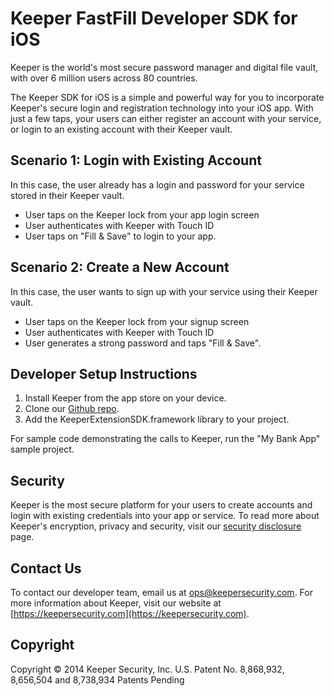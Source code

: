 # Keeper FastFill Developer SDK for iOS

Keeper is the world's most secure password manager and digital file vault, with over 6 million users across 80 countries.  

The Keeper SDK for iOS is a simple and powerful way for you to incorporate Keeper's secure login and registration technology into your iOS app.  With just a few taps, your users can either register an account with your service, or login to an existing account with their Keeper vault.

## Scenario 1: Login with Existing Account

In this case, the user already has a login and password for your service stored in their Keeper vault.

* User taps on the Keeper lock from your app login screen
* User authenticates with Keeper with Touch ID
* User taps on "Fill & Save" to login to your app.

## Scenario 2: Create a New Account

In this case, the user wants to sign up with your service using their Keeper vault.

* User taps on the Keeper lock from your signup screen
* User authenticates with Keeper with Touch ID
* User generates a strong password and taps "Fill & Save".

## Developer Setup Instructions

1.  Install Keeper from the app store on your device.
2.  Clone our [Github repo](https://github.com/Keeper-Security/keeper-developer-sdk-iOS).
3.  Add the KeeperExtensionSDK.framework library to your project.

For sample code demonstrating the calls to Keeper, run the "My Bank App" sample project.

## Security

Keeper is the most secure platform for your users to create accounts and login with existing credentials into your app or service.  To read more about Keeper's encryption, privacy and security, visit our [security disclosure](https://keepersecurity.com/security) page.

## Contact Us

To contact our developer team, email us at ops@keepersecurity.com. For more information about Keeper, visit our website at [https://keepersecurity.com](https://keepersecurity.com).

## Copyright

Copyright © 2014 Keeper Security, Inc.
U.S. Patent No. 8,868,932, 8,656,504 and 8,738,934
Patents Pending
